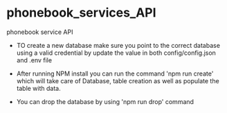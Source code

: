# phonebook_services_API

phonebook service API

- TO create a new database make sure you point to the correct database using a valid credential
  by update the value in both config/config.json and .env file

- After running NPM install you can run the command 'npm run create' which will take care of
  Database, table creation as well as populate the table with data.

- You can drop the database by using 'npm run drop' command
